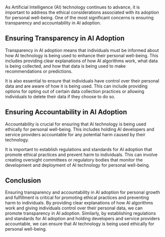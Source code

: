 

As Artificial Intelligence (AI) technology continues to advance, it is important to address the ethical considerations associated with its adoption for personal well-being. One of the most significant concerns is ensuring transparency and accountability in AI adoption.

Ensuring Transparency in AI Adoption
------------------------------------

Transparency in AI adoption means that individuals must be informed about how AI technology is being used to enhance their personal well-being. This includes providing clear explanations of how AI algorithms work, what data is being collected, and how that data is being used to make recommendations or predictions.

It is also essential to ensure that individuals have control over their personal data and are aware of how it is being used. This can include providing options for opting out of certain data collection practices or allowing individuals to delete their data if they choose to do so.

Ensuring Accountability in AI Adoption
--------------------------------------

Accountability is crucial for ensuring that AI technology is being used ethically for personal well-being. This includes holding AI developers and service providers accountable for any potential harm caused by their technology.

It is important to establish regulations and standards for AI adoption that promote ethical practices and prevent harm to individuals. This can involve creating oversight committees or regulatory bodies that monitor the development and deployment of AI technology for personal well-being.

Conclusion
----------

Ensuring transparency and accountability in AI adoption for personal growth and fulfillment is critical for promoting ethical practices and preventing harm to individuals. By providing clear explanations of how AI algorithms work and giving individuals control over their personal data, we can promote transparency in AI adoption. Similarly, by establishing regulations and standards for AI adoption and holding developers and service providers accountable, we can ensure that AI technology is being used ethically for personal well-being.


